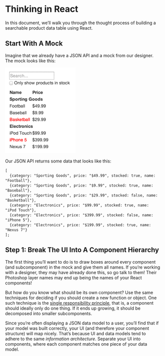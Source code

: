 # Thinking in React

In this document, we’ll walk you through the thought process of building a searchable
product data table using React.

## Start With A Mock

Imagine that we already have a JSON API and a mock from our designer. The mock looks
like this:

![](img/thinking-in-react-mock.png)

Our JSON API returns some data that looks like this:
```
[
  {category: "Sporting Goods", price: "$49.99", stocked: true, name: "Football"},
  {category: "Sporting Goods", price: "$9.99", stocked: true, name: "Baseball"},
  {category: "Sporting Goods", price: "$29.99", stocked: false, name: "Basketball"},
  {category: "Electronics", price: "$99.99", stocked: true, name: "iPod Touch"},
  {category: "Electronics", price: "$399.99", stocked: false, name: "iPhone 5"},
  {category: "Electronics", price: "$199.99", stocked: true, name: "Nexus 7"}
];
```

## Step 1: Break The UI Into A Component Hierarchy
The first thing you’ll want to do is to draw boxes around every component (and
subcomponent) in the mock and give them all names. If you’re working with a designer, they
may have already done this, so go talk to them! Their Photoshop layer names may end up
being the names of your React components!

But how do you know what should be its own component? Use the same techniques for
deciding if you should create a new function or object. One such technique is the
[single responsibility principle](https://en.wikipedia.org/wiki/Single_responsibility_principle),
that is, a component should ideally only do one thing. If it ends up growing, it should
be decomposed into smaller subcomponents.

Since you’re often displaying a JSON data model to a user, you’ll find that if your
model was built correctly, your UI (and therefore your component structure) will map
nicely. That’s because UI and data models tend to adhere to the same *information
architecture*. Separate your UI into components, where each component matches one piece
of your data model.
